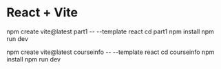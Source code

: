 # React + Vite

npm create vite@latest part1 -- --template react
cd part1
npm install
npm run dev

  
npm create vite@latest courseinfo -- --template react
cd courseinfo
npm install
npm run dev

